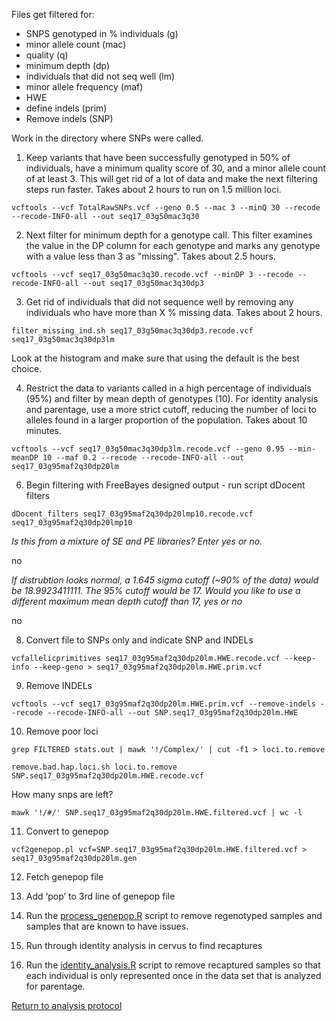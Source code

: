 Files get filtered for:

- SNPS genotyped in % individuals (g)
- minor allele count (mac)
- quality (q)
- minimum depth (dp)
- individuals that did not seq well (lm)
- minor allele frequency (maf)
- HWE
- define indels (prim)
- Remove indels (SNP)

Work in the directory where SNPs were called.

1. Keep variants that have been successfully genotyped in 50% of individuals, have a minimum quality score of 30, and a minor allele count of at least 3.  This will get rid of a lot of data and make the next filtering steps run faster. Takes about 2 hours to run on 1.5 million loci.

 `vcftools --vcf TotalRawSNPs.vcf --geno 0.5 --mac 3 --minQ 30 --recode --recode-INFO-all --out seq17_03g50mac3q30`

2. Next filter for minimum depth for a genotype call.  This filter examines the value in the DP column for each genotype and marks any genotype with a value less than 3 as "missing".  Takes about 2.5 hours.

 `vcftools --vcf seq17_03g50mac3q30.recode.vcf --minDP 3 --recode --recode-INFO-all --out seq17_03g50mac3q30dp3`

3. Get rid of individuals that did not sequence well by removing any individuals who have more than X % missing data.  Takes about 2 hours.

 `filter_missing_ind.sh seq17_03g50mac3q30dp3.recode.vcf  seq17_03g50mac3q30dp3lm`
 
 Look at the histogram and make sure that using the default is the best choice.
  
4. Restrict the data to variants called in a high percentage of individuals (95%) and filter by mean depth of genotypes (10). For identity analysis and parentage, use a more strict cutoff, reducing the number of loci to alleles found in a larger proportion of the population.  Takes about 10 minutes.

 `vcftools --vcf seq17_03g50mac3q30dp3lm.recode.vcf --geno 0.95 --min-meanDP 10 --maf 0.2 --recode --recode-INFO-all --out seq17_03g95maf2q30dp20lm`

6. Begin filtering with FreeBayes designed output - run script dDocent filters

 `dDocent_filters seq17_03g95maf2q30dp20lmp10.recode.vcf seq17_03g95maf2q30dp20lmp10`

 *Is this from a mixture of SE and PE libraries? Enter yes or no.*

 no

 *If distrubtion looks normal, a 1.645 sigma cutoff (~90% of the data) would be 18.9923411111.  The 95% cutoff would be 17. Would you like to use a different maximum mean depth cutoff than 17, yes or no*

 no

8. Convert file to SNPs only and indicate SNP and INDELs

 `vcfallelicprimitives seq17_03g95maf2q30dp20lm.HWE.recode.vcf --keep-info --keep-geno > seq17_03g95maf2q30dp20lm.HWE.prim.vcf`

9. Remove INDELs

 `vcftools --vcf seq17_03g95maf2q30dp20lm.HWE.prim.vcf --remove-indels --recode --recode-INFO-all --out SNP.seq17_03g95maf2q30dp20lm.HWE`

10. Remove poor loci

 `grep FILTERED stats.out | mawk '!/Complex/' | cut -f1 > loci.to.remove`

 `remove.bad.hap.loci.sh loci.to.remove SNP.seq17_03g95maf2q30dp20lm.HWE.recode.vcf`

 How many snps are left?

 `mawk '!/#/' SNP.seq17_03g95maf2q30dp20lm.HWE.filtered.vcf | wc -l`

11. Convert to genepop

 `vcf2genepop.pl vcf=SNP.seq17_03g95maf2q30dp20lm.HWE.filtered.vcf > seq17_03g95maf2q30dp20lm.gen`

12. Fetch genepop file

13. Add ‘pop’ to 3rd line of genepop file

14. Run the [process_genepop.R](https://github.com/stuartmichelle/Genetics/blob/master/code/process_genepop.R) script to remove regenotyped samples and samples that are known to have issues.

15. Run through identity analysis in cervus to find recaptures

16. Run the [identity_analysis.R]() script to remove recaptured samples so that each individual is only represented once in the data set that is analyzed for parentage.

[Return to analysis protocol](./0.hiseq_ddocent.md)
